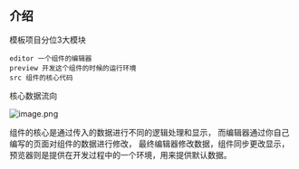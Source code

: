 ## 介绍
模板项目分位3大模块

```
editor 一个组件的编辑器
preview 开发这个组件的时候的运行环境
src 组件的核心代码

```
核心数据流向

![image.png](https://ymm-maliang.oss-cn-hangzhou.aliyuncs.com/ymm-maliang/godspenshop/QPSfKg_1583462402051.png)

组件的核心是通过传入的数据进行不同的逻辑处理和显示， 而编辑器通过你自己编写的页面对组件的数据进行修改， 最终编辑器修改数据，组件同步更改显示，预览器则是提供在开发过程中的一个环境，用来提供默认数据。